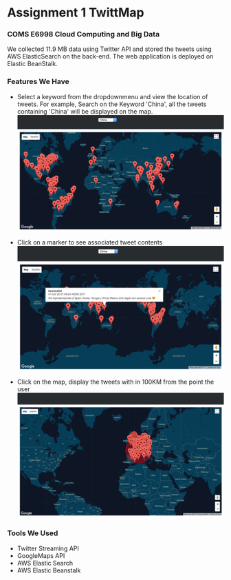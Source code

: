 # Assignment 1  TwittMap 
### COMS E6998 Cloud Computing and Big Data 

We collected 11.9 MB data using Twitter API and stored the tweets using AWS ElasticSearch on the back-end. The web application is deployed on Elastic BeanStalk.
### Features We Have

  - Select a keyword from the dropdownmenu and view the location of tweets. For example, Search on the Keyword 'China', all the tweets containing 'China' will be displayed on the map.
  ![Alt text](/views/images/selectKeyword.jpg?raw=true "Optional Title")
  
  - Click on a marker to see associated tweet contents
  ![Alt text](/views/images/showContent.jpg?raw=true "Optional Title")
  
  - Click on the map, display the tweets with in 100KM from the point the user 
  ![Alt text](/views/images/onClick.jpg?raw=true "Optional Title")

### Tools We Used
  - Twitter Streaming API
  - GoogleMaps API
  - AWS Elastic Search
  - AWS Elastic Beanstalk
  

